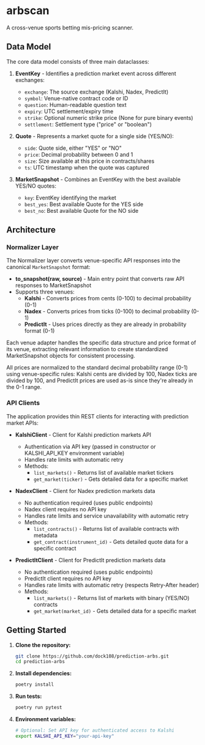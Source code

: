 # arbscan

A cross-venue sports betting mis-pricing scanner.

## Data Model

The core data model consists of three main dataclasses:

1. **EventKey** - Identifies a prediction market event across different exchanges:
   - `exchange`: The source exchange (Kalshi, Nadex, PredictIt)
   - `symbol`: Venue-native contract code or ID
   - `question`: Human-readable question text
   - `expiry`: UTC settlement/expiry time
   - `strike`: Optional numeric strike price (None for pure binary events)
   - `settlement`: Settlement type ("price" or "boolean")

2. **Quote** - Represents a market quote for a single side (YES/NO):
   - `side`: Quote side, either "YES" or "NO"
   - `price`: Decimal probability between 0 and 1
   - `size`: Size available at this price in contracts/shares
   - `ts`: UTC timestamp when the quote was captured

3. **MarketSnapshot** - Combines an EventKey with the best available YES/NO quotes:
   - `key`: EventKey identifying the market
   - `best_yes`: Best available Quote for the YES side
   - `best_no`: Best available Quote for the NO side

## Architecture

### Normalizer Layer

The Normalizer layer converts venue-specific API responses into the canonical `MarketSnapshot` format:

- **to_snapshot(raw, source)** - Main entry point that converts raw API responses to MarketSnapshot
- Supports three venues:
  - **Kalshi** - Converts prices from cents (0-100) to decimal probability (0-1)
  - **Nadex** - Converts prices from ticks (0-100) to decimal probability (0-1)
  - **PredictIt** - Uses prices directly as they are already in probability format (0-1)

Each venue adapter handles the specific data structure and price format of its venue, extracting relevant information to create standardized MarketSnapshot objects for consistent processing.

All prices are normalized to the standard decimal probability range (0-1) using venue-specific rules: Kalshi cents are divided by 100, Nadex ticks are divided by 100, and PredictIt prices are used as-is since they're already in the 0-1 range.

### API Clients

The application provides thin REST clients for interacting with prediction market APIs:

- **KalshiClient** - Client for Kalshi prediction markets API
  - Authentication via API key (passed in constructor or KALSHI_API_KEY environment variable)
  - Handles rate limits with automatic retry
  - Methods:
    - `list_markets()` - Returns list of available market tickers
    - `get_market(ticker)` - Gets detailed data for a specific market

- **NadexClient** - Client for Nadex prediction markets data
  - No authentication required (uses public endpoints)
  - Nadex client requires no API key
  - Handles rate limits and service unavailability with automatic retry
  - Methods:
    - `list_contracts()` - Returns list of available contracts with metadata
    - `get_contract(instrument_id)` - Gets detailed quote data for a specific contract

- **PredictItClient** - Client for PredictIt prediction markets data
  - No authentication required (uses public endpoints)
  - PredictIt client requires no API key
  - Handles rate limits with automatic retry (respects Retry-After header)
  - Methods:
    - `list_markets()` - Returns list of markets with binary (YES/NO) contracts
    - `get_market(market_id)` - Gets detailed data for a specific market

## Getting Started

1.  **Clone the repository:**
    ```bash
    git clone https://github.com/dock108/prediction-arbs.git
    cd prediction-arbs
    ```

2.  **Install dependencies:**
    ```bash
    poetry install
    ```

3.  **Run tests:**
    ```bash
    poetry run pytest
    ```

4.  **Environment variables:**
    ```bash
    # Optional: Set API key for authenticated access to Kalshi
    export KALSHI_API_KEY="your-api-key"
    ```
